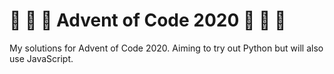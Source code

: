 # 🌟 🎄 🌟 Advent of Code 2020 🌟 🎄 🌟

My solutions for Advent of Code 2020. Aiming to try out Python but will also use JavaScript.

